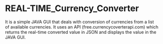 # REAL-TIME_Currency_Converter
It is a simple JAVA GUI that deals with conversion of currencies from a list of available currencies. It uses an API (free.currencycoverterapi.com) which returns the real-time converted value in JSON and displays the value in the JAVA GUI.
